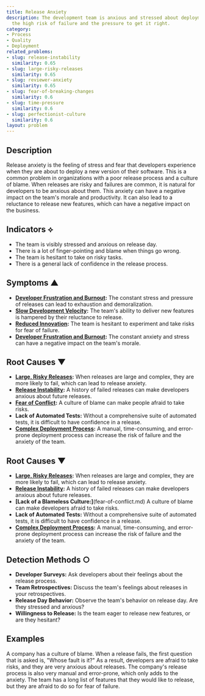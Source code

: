 ```yaml
---
title: Release Anxiety
description: The development team is anxious and stressed about deployments due to
  the high risk of failure and the pressure to get it right.
category:
- Process
- Quality
- Deployment
related_problems:
- slug: release-instability
  similarity: 0.65
- slug: large-risky-releases
  similarity: 0.65
- slug: reviewer-anxiety
  similarity: 0.65
- slug: fear-of-breaking-changes
  similarity: 0.6
- slug: time-pressure
  similarity: 0.6
- slug: perfectionist-culture
  similarity: 0.6
layout: problem
---
```


## Description
Release anxiety is the feeling of stress and fear that developers experience when they are about to deploy a new version of their software. This is a common problem in organizations with a poor release process and a culture of blame. When releases are risky and failures are common, it is natural for developers to be anxious about them. This anxiety can have a negative impact on the team's morale and productivity. It can also lead to a reluctance to release new features, which can have a negative impact on the business.

## Indicators ⟡
- The team is visibly stressed and anxious on release day.
- There is a lot of finger-pointing and blame when things go wrong.
- The team is hesitant to take on risky tasks.
- There is a general lack of confidence in the release process.

## Symptoms ▲
- **[Developer Frustration and Burnout](developer-frustration-and-burnout.md):** The constant stress and pressure of releases can lead to exhaustion and demoralization.
- **[Slow Development Velocity](slow-development-velocity.md):** The team's ability to deliver new features is hampered by their reluctance to release.
- **[Reduced Innovation](reduced-innovation.md):** The team is hesitant to experiment and take risks for fear of failure.
- **[Developer Frustration and Burnout](developer-frustration-and-burnout.md):** The constant anxiety and stress can have a negative impact on the team's morale.

## Root Causes ▼
- **[Large, Risky Releases](large-risky-releases.md):** When releases are large and complex, they are more likely to fail, which can lead to release anxiety.
- **[Release Instability](release-instability.md):** A history of failed releases can make developers anxious about future releases.
- **[Fear of Conflict](fear-of-conflict.md):** A culture of blame can make people afraid to take risks.
- **Lack of Automated Tests:** Without a comprehensive suite of automated tests, it is difficult to have confidence in a release.
- **[Complex Deployment Process](complex-deployment-process.md):** A manual, time-consuming, and error-prone deployment process can increase the risk of failure and the anxiety of the team.

## Root Causes ▼
- **[Large, Risky Releases](large-risky-releases.md):** When releases are large and complex, they are more likely to fail, which can lead to release anxiety.
- **[Release Instability](release-instability.md):** A history of failed releases can make developers anxious about future releases.
- **[Lack of a Blameless Culture:]**(fear-of-conflict.md) A culture of blame can make developers afraid to take risks.
- **Lack of Automated Tests:** Without a comprehensive suite of automated tests, it is difficult to have confidence in a release.
- **[Complex Deployment Process](complex-deployment-process.md):** A manual, time-consuming, and error-prone deployment process can increase the risk of failure and the anxiety of the team.

## Detection Methods ○
- **Developer Surveys:** Ask developers about their feelings about the release process.
- **Team Retrospectives:** Discuss the team's feelings about releases in your retrospectives.
- **Release Day Behavior:** Observe the team's behavior on release day. Are they stressed and anxious?
- **Willingness to Release:** Is the team eager to release new features, or are they hesitant?

## Examples
A company has a culture of blame. When a release fails, the first question that is asked is, "Whose fault is it?" As a result, developers are afraid to take risks, and they are very anxious about releases. The company's release process is also very manual and error-prone, which only adds to the anxiety. The team has a long list of features that they would like to release, but they are afraid to do so for fear of failure.
